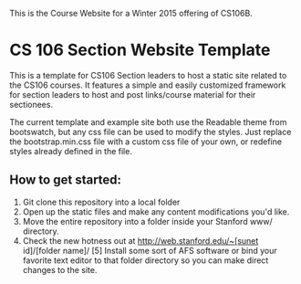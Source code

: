 This is the Course Website for a Winter 2015 offering of CS106B.

CS 106 Section Website Template
================================

This is a template for CS106 Section leaders to host a static site related to the CS106 courses. It features a simple and easily customized framework for section leaders to host and post links/course material for their sectionees.

The current template and example site both use the Readable theme from bootswatch, but any css file can be used to modify the styles. Just replace the bootstrap.min.css file with a custom css file of your own, or redefine styles already defined in the file.

How to get started:
-------------------
1. Git clone this repository into a local folder
2. Open up the static files and make any content modifications you'd like.
3. Move the entire repository into a folder inside your Stanford www/ directory.
4. Check the new hotness out at http://web.stanford.edu/~[sunet id]/[folder name]/
[5] Install some sort of AFS software or bind your favorite text editor to that folder directory so you can make direct changes to the site.

